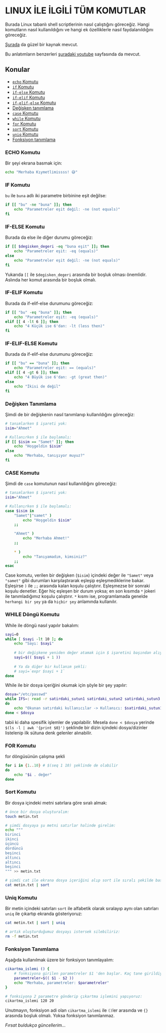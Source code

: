 # LINUX İLE İLGİLİ TÜM KOMUTLAR

Burada Linux tabanlı shell scriptlerinin nasıl çalıştığını göreceğiz. Hangi komutların nasıl kullanıldığını ve hangi ek özelliklerle nasıl faydalanıldığını göreceğiz.

[Şurada](https://www.geeksforgeeks.org/array-basics-shell-scripting-set-1) da güzel bir kaynak mevcut.

Bu anlatımların benzerleri [şuradaki youtube](https://www.youtube.com/playlist?list=PLSg_-k7KzeO-9oYlhrPeuzQJ5NuP5FAvv) sayfasında da mevcut.


## Konular
- [`echo` Komutu](#echo-komutu)
- [`if` Komutu](#if-komutu)
- [`if-else` Komutu](#if-else-komutu)
- [`if-elif` Komutu](#if-elif-komutu)
- [`if-elif-else` Komutu](#if-elif-else-komutu)
- [Değişken tanımlama](#degisken-tanimlama)
- [`case` Komutu](#case-komutu)
- [`while` Komutu](#while-komutu)
- [`for` Komutu](#for-komutu)
- [`sort` Komutu](#sort-komutu)
- [`uniq` Komutu](#uniq-komutu)
- [Fonksiyon tanımlama](#fonksiyon-tanimlama)

<a id="echo-komutu"></a>
### ECHO Komutu
Bir şeyi ekrana basmak için:
```sh
echo "Merhaba Kıymetlimissss! 😅"
```

<a id="if-komutu"></a>
### IF Komutu
`bu` ile `buna` adlı iki parametre birbinine eşit değilse:
```sh
if [[ "bu" -ne "buna" ]]; then
    echo "Parametreler eşit değil: -ne (not equals)"
fi
```

<a id="if-else-komutu"></a>
### IF-ELSE Komutu
Burada da else ile diğer durumu göreceğiz:
```sh
if [[ $degisken_degeri -eq "buna eşit" ]]; then
    echo "Parametreler eşit: -eq (equals)"
else
    echo "Parametreler eşit değil: -ne (not equals)"
fi
```
Yukarıda `[[` ile `$degisken_degeri` arasında bir boşluk olması önemlidir. Aslında her komut arasında bir boşluk olmalı.

<a id="if-elif-komutu"></a>
### IF-ELIF Komutu
Burada da if-elif-else durumunu göreceğiz:
```sh
if [[ "bu" -eq "buna" ]]; then
    echo "Parametreler eşit: -eq (equals)"
elif [[ 4 -lt 6 ]]; then
    echo "4 Küçük ise 6'dan: -lt (less then)"
fi
```

<a id="if-elif-else-komutu"></a>
### IF-ELIF-ELSE Komutu
Burada da if-elif-else durumunu göreceğiz:
```sh
if [[ "bu" == "buna" ]]; then
    echo "Parametreler eşit: == (equals)"
elif [[ 4 -gt 6 ]]; then
    echo "4 Büyük ise 6'dan: -gt (great then)"
else
    echo "İkisi de değil"
fi
```

<a id="degisken-tanimlama"></a>
### Değişken Tanımlama
Şimdi de bir değişkenin nasıl tanımlanıp kullanıldığını göreceğiz:
```sh
# tanımlarken $ işareti yok:
isim="Ahmet"

# Kullanırken $ ile başlamalı:
if [[ $isim == "Samet" ]]; then
    echo "Hoşgeldin $isim"
else
    echo "Merhaba, tanışıyor muyuz?"
fi
```

<a id="case-komutu"></a>
### CASE Komutu
Şimdi de `case` komutunun nasıl kullanıldığını göreceğiz:
```sh
# tanımlarken $ işareti yok:
isim="Ahmet"

# Kullanırken $ ile başlamalı:
case $isim in
    "Samet"|"samet" )
        echo "Hoşgeldin $isim"
    ;;

    "Ahmet" )
        echo "Merhaba Ahmet!"
    ;;
    
    * )
        echo "Tanıyamadım, kimsiniz?"
    ;;
esac
```
Case komutu, verilen bir değişken (`$isim`) içindeki değer ile `"Samet"` veya `"samet"` gibi durumları karşılaştırarak eşleşip eşleşmediklerine bakar. Eşleşirse `)` ile `;;` arasında kalan koşulu çalıştırır. Eşleşmezse bir sonraki koşulu denetler. Eğer hiç eşleşen bir durum yoksa; en son kısımda `*` jokeri ile tanımladığımız koşulu çalıştırır. `*` kısmı ise, programlamada genelde `herhangi bir şey` ya da `hiçbir şey` anlamında kullanılır.

<a id="while-komutu"></a>
### WHILE Döngü Komutu
While ile döngü nasıl yapılır bakalım:
```sh
sayi=0
while [ $sayi -lt 10 ]; do
    echo "Sayı: $sayi"
    
    # bir değişkene yeniden değer atamak için $ işaretini başından alıyoruz:
    sayi=$(( $sayi + 1 ))
    
    # Ya da diğer bir kullanım şekli:
    # sayi=`expr $sayi + 1`
done
```


While ile bir dosya içeriğini okumak için şöyle bir şey yapılır:
```sh
dosya="/etc/passwd"
while IFS=: read -r satirdaki_sutun1 satirdaki_sutun2 satirdaki_sutun3 satirdaki_sutun4 satirdaki_sutun5 satirdaki_sutun6 satirdaki_sutun7 satirdaki_sutun8 satirdaki_sutun9
do
    echo "Okunan satırdaki kullanıcılar -> Kullanıcı: $satirdaki_sutun1"
done < $dosya
```
tabii ki daha spesifik işlemler de yapılabilir. Mesela `done < $dosya` yerinde `$(ls -l | awk '{print $0}')` şeklinde bir dizin içindeki dosya/dizinler listelenip ilk sütuna denk gelenler alınabilir.

<a id="for-komutu"></a>
### FOR Komutu
for döngüsünün çalışma şekli
```sh
for i in {1..10} # $(seq 1 10) şeklinde de olabilir
do
    echo "$i . değer"
done
```

<a id="sort-komutu"></a>
### Sort Komutu
Bir dosya içindeki metni satırlara göre sıralı almak:
```sh
# önce bir dosya oluşturalım:
touch metin.txt

# şimdi dosyaya şu metni satırlar halinde girelim:
echo """
birinci
ikinci
üçüncü
dördüncü
beşinci
altıncı
altıncı
beşinci
""" >> metin.txt

# şimdi cat ile ekrana dosya içeriğini alıp sort ile sıralı şekilde basalım:
cat metin.txt | sort
```

<a id="uniq-komutu"></a>
### Uniq Komutu
Bir metin içindeki satırları `sort` ile alfabetik olarak sıralayıp aynı olan satırları `uniq` ile çıkartıp ekranda gösteriyoruz:
```sh
cat metin.txt | sort | uniq

# artık oluşturduğumuz dosyayı istersek silebiliriz:
rm -f metin.txt
```

<a id="fonksiyon-tanimlama"></a>
### Fonksiyon Tanımlama
Aşağıda kullanılmak üzere bir fonksiyon tanımlayalım:
```sh
cikartma_islemi () {
    # fonksiyona girilen parametreler $1 'den başlar. Kaç tane girildiyse o kadara gider...
    parametreler=$(( $1 - $2 ))
    echo "Merhaba, parametreler: $parametreler"
}

# fonksiyona 2 parametre gönderip çıkartma işlemini yapıyoruz:
cikartma_islemi 120 20
```
Unutmayın, fonksiyon adi olan `cikartma_islemi` ile `()`ler arasında ve `{}` arasında boşluk olmalı. Yoksa fonksiyon tanımlanmaz. 


_Fırsat buldukça güncellerim..._